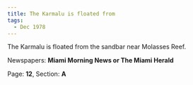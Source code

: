 ```yaml
---  
title: The Karmalu is floated from  
tags:  
  - Dec 1978  
---  
```

  
The Karmalu is floated from the sandbar near Molasses Reef.  
  
Newspapers: **Miami Morning News or The Miami Herald**  
  
Page: **12**, Section: **A** 
